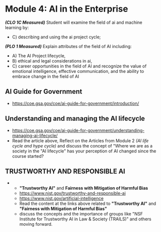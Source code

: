 # **Module 4: AI in the Enterprise** 
***(CLO 1C Measured)*** 
Student will examine the field of ai and machine learning by: 
- C) describing and using the ai project cycle;

***(PLO 1 Measured)***
Explain attributes of the field of AI including:
- A) The AI Project lifecycle,
- B) ethical and legal considerations in ai,
- C) career opportunities in the field of AI and recognize the value of emotional intelligence, effective communication, and the ability to embrace change in the field of AI

## **AI Guide for Government**
  * https://coe.gsa.gov/coe/ai-guide-for-government/introduction/
 
     
## **Understanding and managing the AI lifecycle** 
  * https://coe.gsa.gov/coe/ai-guide-for-government/understanding-managing-ai-lifecycle/
  * Read the article above, Reflect on the Articles from Module 2 *(AI life cycle and hype cycle)* and discuss the concept of "Where we are as a society in the "AI lifecycle" has your perception of AI changed since the course started?
 
    
## **TRUSTWORTHY AND RESPONSIBLE AI**
* * **"Trustworthy AI"** and **Fairness with Mitigation of Harmful Bias**
  * https://www.nist.gov/trustworthy-and-responsible-ai
  * https://www.nist.gov/artificial-intelligence 
  * Read the content at the links above related to **"Trustworthy AI"** and **"Fairness with Mitigation of Harmful Bias"**
  * discuss the concepts and the importance of groups like "NSF Institute for Trustworthy AI in Law & Society (TRAILS)" and others moving forward.
